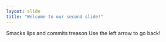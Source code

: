 ```yaml
---
layout: slide
title: "Welcome to our second slide!"
---
```

Smacks lips and commits treason
Use the left arrow to go back!
